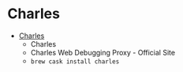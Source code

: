 # Charles
- [Charles](https://www.charlesproxy.com/)
  -  Charles
  - Charles Web Debugging Proxy - Official Site
  - `brew cask install charles`
